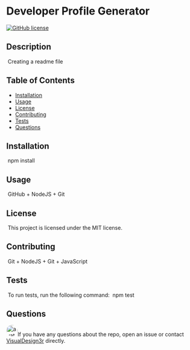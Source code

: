 
# Developer Profile Generator
[![GitHub license](https://img.shields.io/badge/license-MIT-blue.svg)](https://github.com/VisualDesign3r)
​
## Description
​
Creating a readme file
​
## Table of Contents 
* [Installation](#installation)
​
* [Usage](#usage)
​
* [License](#license)
​
* [Contributing](#contributing)
​
* [Tests](#tests)
​
* [Questions](#questions)
​
## Installation
​
npm install
​
## Usage
​
GitHub + NodeJS + Git
​
## License
​
This project is licensed under the MIT license.
  
## Contributing
​
Git + NodeJS + Git + JavaScript
​
## Tests
​
To run tests, run the following command:
​
npm test
​
## Questions
​
<img src="https://avatars2.githubusercontent.com/u/57581799?v=4" alt="avatar" style="border-radius: 16px" width="30" />
​
If you have any questions about the repo, open an issue or contact [VisualDesign3r](https://github.com/VisualDesign3r) directly.
    
